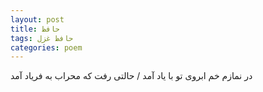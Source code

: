 ```yaml
---
layout: post
title: حافظ
tags: حافظ غزل
categories: poem
---
```


در نمازم خم ابروی تو با یاد آمد / حالتی رفت که محراب به فریاد آمد